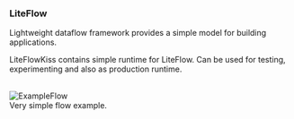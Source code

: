 ### LiteFlow
Lightweight dataflow framework provides a simple model for building applications.

LiteFlowKiss contains simple runtime for LiteFlow.
Can be used for testing, experimenting and also as production runtime. 
<br><br>

![ExampleFlow](./LiteFlowApi/docs/images/ConvertAddNumbersFlow.png)
<br>
Very simple flow example.
